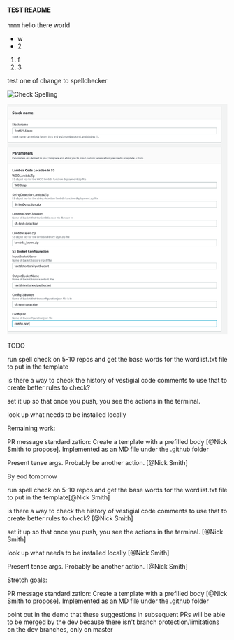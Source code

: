 #### TEST README
`hmmm` hello there world

 - w
 - 2

1. f
1. 3

test one of change to spellchecker

![Check Spelling](https://github.com/nickssmith/actionsTest/workflows/Check%20Spelling/badge.svg)

![](pic.png)

TODO


run spell check on 5-10 repos and get the base words for the wordlist.txt file to put in the template

is there a way to check the history of vestigial code comments to use that to create better rules to check?



set it up so that once you push, you see the actions in the terminal.

look up what needs to be installed locally


Remaining work:

PR message standardization: Create a template with a prefilled body [@Nick Smith to propose]. Implemented as an MD file under the .github folder

Present tense args. Probably be another action. [@Nick Smith]


By eod tomorrow

run spell check on 5-10 repos and get the base words for the wordlist.txt file to put in the template[@Nick Smith]


is there a way to check the history of vestigial code comments to use that to create better rules to check? [@Nick Smith]

set it up so that once you push, you see the actions in the terminal. [@Nick Smith]

look up what needs to be installed locally [@Nick Smith]

Present tense args. Probably be another action. [@Nick Smith]

Stretch goals:

PR message standardization: Create a template with a prefilled body [@Nick Smith to propose]. Implemented as an MD file under the .github folder

point out in the demo that these suggestions in subsequent PRs will be able to be merged by the dev because there isn't branch protection/limitations on the dev branches, only on master